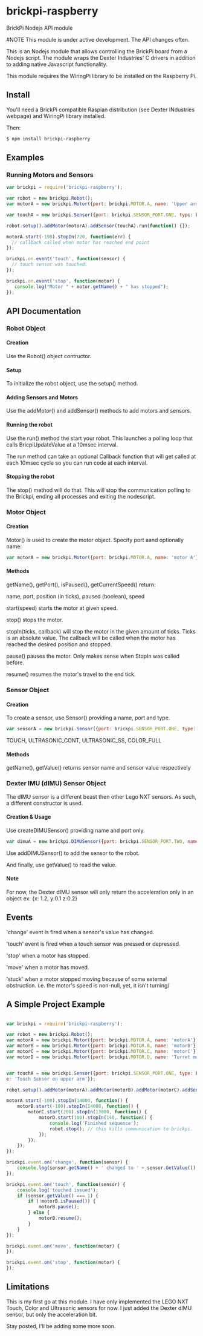 brickpi-raspberry
==============

BrickPi Nodejs API module

#NOTE
This module is under active development.  The API changes often.


This is an Nodejs module that allows controlling the BrickPi board from a Nodejs script.  The module wraps the Dexter Industries' C drivers in addition to adding native Javascript functionality.

This module requires the WiringPi library to be installed on the Raspberry Pi.


## Install

You'll need a BrickPi compatible Raspian distribution (see Dexter INdustries webpage) and WiringPi library installed.

Then:

```bash
$ npm install brickpi-raspberry
```

## Examples



### Running Motors and Sensors

```javascript
var brickpi = require('brickpi-raspberry');

var robot = new brickpi.Robot();
var motorA = new brickpi.Motor({port: brickpi.MOTOR.A, name: 'Upper arm'});

var touchA = new brickpi.Sensor({port: brickpi.SENSOR_PORT.ONE, type: brickpi.SENSOR_TYPE.TOUCH, name: 'Touch Sensor on upper arm'});

robot.setup().addMotor(motorA).addSensor(touchA).run(function() {});

motorA.start(-100).stopIn(720, function(err) {
  // callback called when motor has reached end point
});

brickpi.on.event('touch', function(sensor) {
  // touch sensor was touched.
});

brickpi.on.event('stop', function(motor) {
   console.log("Motor " + motor.getName() + " has stopped");
});
```

## API Documentation

### Robot Object

#### Creation

Use the Robot() object contructor.

#### Setup

To initialize the robot object, use the setup() method.

#### Adding Sensors and Motors

Use the addMotor() and addSensor() methods to add motors and sensors.

#### Running the robot

Use the run() method the start your robot.  This launches a polling loop that calls BricpiUpdateValue at a 10msec interval.

The run method can take an optional Callback function that will get called at each 10msec cycle so you can run code at each interval.

#### Stopping the robot

The stop() method will do that.  This will stop the communication polling to the Brickpi, ending all processes and exiting the nodescript.


### Motor Object

#### Creation

Motor() is used to create the motor object.  Specify port aand optionally name:

```javascript
var motorA = new brickpi.Motor({port: brickpi.MOTOR.A, name: 'motor A'});
``` 

#### Methods

getName(), getPort(), isPaused(), getCurrentSpeed() return:

name, port, position (in ticks), paused (boolean), speed

start(speed) starts the motor at given speed.

stop() stops the motor.

stopIn(ticks, callback) will stop the motor in the given amount of ticks.  Ticks is an absolute value.  The callback will be called when the motor has reached the desired position and stopped.

pause()  pauses the motor.  Only makes sense when StopIn was called before.

resume() resumes the motor's travel to the end tick.


### Sensor Object

#### Creation

To create a sensor, use Sensor() providing a name, port and type.

```javascript
var sensorA = new brickpi.Sensor({port: brickpi.SENSOR_PORT.ONE, type: bricpi.SENSOR_TYPE.TOUCH, name: 'motor A'});
```

TOUCH, ULTRASONIC_CONT, ULTRASONIC_SS, COLOR_FULL

#### Methods

getName(), getValue() returns sensor name and sensor value respectively


### Dexter IMU (dIMU) Sensor Object

The dIMU sensor is a different beast then other Lego NXT sensors.  As such, a different constructor is used.

#### Creation & Usage

Use createDIMUSensor() providing name and port only.

```javascript
var dimuA = new brickpi.DIMUSensor({port: brickpi.SENSOR_PORT.TWO, name: 'dimu x axis'});
```

Use addDIMUSensor() to add the sensor to the robot.

And finally, use getValue() to read the value.  

#### Note

For now, the Dexter dIMU sensor will only return the acceleration only in an object ex: {x: 1.2, y:0.1 z:0.2}


## Events

'change' event is fired when a sensor's value has changed.  

'touch' event is fired when a touch sensor was pressed or depressed.

'stop' when a motor has stopped.

'move' when a motor has moved.

'stuck' when a motor stopped moving because of some external obstruction.  i.e. the motor's speed is non-null, yet, it isn't turning/
 

## A Simple Project Example

```javascript

var brickpi = require('brickpi-raspberry');

var robot = new brickpi.Robot();
var motorA = new brickpi.Motor({port: brickpi.MOTOR.A, name: 'motorA'});
var motorB = new brickpi.Motor({port: brickpi.MOTOR.B, name: 'motorB'});
var motorC = new brickpi.Motor({port: brickpi.MOTOR.C, name: 'motorC'});
var motorD = new brickpi.Motor({port: brickpi.MOTOR.D, name: 'Turret motor'});


var touchA = new brickpi.Sensor({port: brickpi.SENSOR_PORT.ONE, type: brickpi.SENSOR_TYPE.TOUCH, nam\
e: 'Touch Sensor on upper arm'});

robot.setup().addMotor(motorA).addMotor(motorB).addMotor(motorC).addSensor(touchA).addMotor(motorD).run(function() {});

motorA.start(-100).stopIn(14000, function() {
    motorB.start(-100).stopIn(14000, function() {
        motorC.start(200).stopIn(13000, function() {
            motorD.start(100).stopIn(140, function() {
                console.log('Finished sequence');
                robot.stop(); // this kills communication to brickpi.                              
            });
        });
    });
});

brickpi.event.on('change', function(sensor) {
    console.log(sensor.getName() + ' changed to ' + sensor.GetValue());
});

brickpi.event.on('touch', function(sensor) {
    console.log('touched issued');
    if (sensor.getValue() === 1) {
        if (!motorB.isPaused()) {
            motorB.pause();
        } else {
            motorB.resume();
        }
    }
});

brickpi.event.on('move', function(motor) {
});

brickpi.event.on('stop', function(motor) {
});

```

## Limitations

This is my first go at this module.  I have only implemented the LEGO NXT Touch, Color and Ultrasonic sensors for now.
I just added the Dexter dIMU sensor, but only the acceleration bit.

Stay posted, I'll be adding some more soon.
